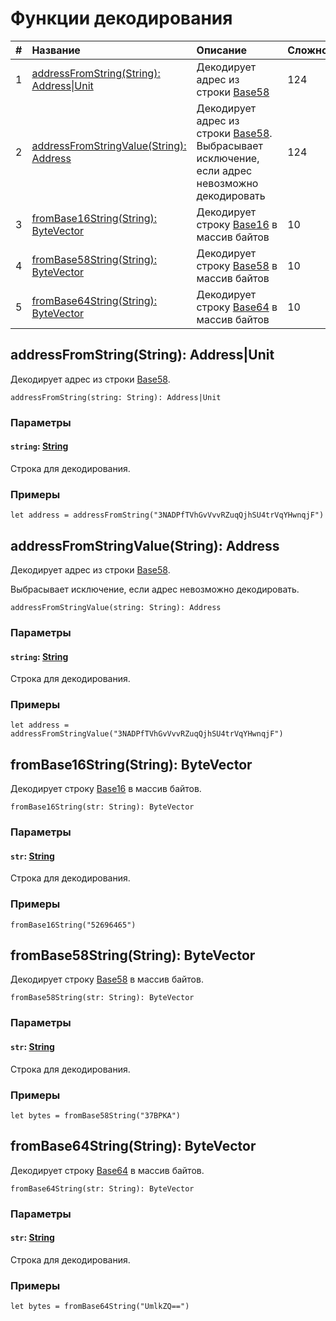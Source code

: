 # Функции декодирования

| # | Название | Описание | Сложность |
| :--- | :--- | :--- | :--- |
| 1 | [addressFromString(String): Address&#124;Unit](#address-from-string)| Декодирует адрес из строки [Base58](https://ru.wikipedia.org/wiki/Base58) | 124 |
| 2 | [addressFromStringValue(String): Address](#address-from-string-value) | Декодирует адрес из строки [Base58](https://ru.wikipedia.org/wiki/Base58).<br>Выбрасывает исключение, если адрес невозможно декодировать | 124 |
| 3 | [fromBase16String(String): ByteVector](#from-base-16-string) | Декодирует строку [Base16](https://ru.wikipedia.org/wiki/Шестнадцатеричная_система_счисления) в массив байтов | 10 |
| 4 | [fromBase58String(String): ByteVector](#from-base-58-string) | Декодирует строку [Base58](https://ru.wikipedia.org/wiki/Base58) в массив байтов | 10 |
| 5 | [fromBase64String(String): ByteVector](#from-base-64-string)| Декодирует строку [Base64](https://ru.wikipedia.org/wiki/Base64) в массив байтов | 10 |


## addressFromString(String): Address|Unit<a id="address-from-string"></a>

Декодирует адрес из строки [Base58](https://ru.wikipedia.org/wiki/Base58).

``` ride
addressFromString(string: String): Address|Unit
```

### Параметры

#### `string`: [String](/ru/ride/data-types/string)

Строка для декодирования.

### Примеры

```ride
let address = addressFromString("3NADPfTVhGvVvvRZuqQjhSU4trVqYHwnqjF")
```

## addressFromStringValue(String): Address <a id="address-from-string-value"></a>

Декодирует адрес из строки [Base58](https://ru.wikipedia.org/wiki/Base58).

Выбрасывает исключение, если адрес невозможно декодировать.

``` ride
addressFromStringValue(string: String): Address
```

### Параметры

#### `string`: [String](/ru/ride/data-types/string)

Строка для декодирования.

### Примеры

```ride
let address = addressFromStringValue("3NADPfTVhGvVvvRZuqQjhSU4trVqYHwnqjF")
```

## fromBase16String(String): ByteVector<a id="from-base-16-string"></a>

Декодирует строку [Base16](https://ru.wikipedia.org/wiki/Шестнадцатеричная_система_счисления) в массив байтов.

``` ride
fromBase16String(str: String): ByteVector
```

### Параметры

#### `str`: [String](/ru/ride/data-types/string)

Строка для декодирования.

### Примеры

```ride
fromBase16String("52696465")
```

## fromBase58String(String): ByteVector<a id="from-base-58-string"></a>

Декодирует строку [Base58](https://ru.wikipedia.org/wiki/Base58) в массив байтов.

``` ride
fromBase58String(str: String): ByteVector
```

### Параметры

#### `str`: [String](/ru/ride/data-types/string)

Строка для декодирования.

### Примеры

```ride
let bytes = fromBase58String("37BPKA")
```

## fromBase64String(String): ByteVector<a id="from-base-64-string"></a>

Декодирует строку [Base64](https://ru.wikipedia.org/wiki/Base64) в массив байтов.

``` ride
fromBase64String(str: String): ByteVector
```

### Параметры

#### `str`: [String](/ru/ride/data-types/string)

Строка для декодирования.

### Примеры

```ride
let bytes = fromBase64String("UmlkZQ==")
```
